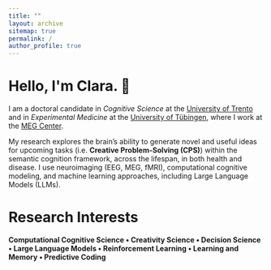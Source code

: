 ```yaml
---
title: ""
layout: archive
sitemap: true
permalink: /
author_profile: true
---
```


<!-- <img src="/assets/images/pi.png" width="400px" alt="Clara's World" align="right" padding="20px" /> -->
<!-- queste freccie servono per commentary, toglile se vuoi inserire una foto  -->

# Hello, I'm Clara. 👋

I am a doctoral candidate in *Cognitive Science* at the [University of Trento](https://www.unitn.it/drsc/en) and in *Experimental Medicine* at the [University of Tübingen](https://www.medizin.uni-tuebingen.de/en-de/medizinische-fakultaet/promotionen/phd-studiengang), where I work at the [MEG Center](https://www.medizin.uni-tuebingen.de/de/medizinische-fakultaet/forschung/core-facilities/meg-zentrum).
<br>     
          
My research explores the brain’s ability to generate novel and useful ideas for upcoming tasks (i.e. **Creative Problem-Solving (CPS)**) within the semantic cognition framework, across the lifespan, in both health and disease. I use neuroimaging (EEG, MEG, fMRI), computational cognitive modeling, and machine learning approaches, including Large Language Models (LLMs).

Research Interests
======

**Computational Cognitive Science • Creativity Science • Decision Science • Large Language Models • Reinforcement Learning • Learning and Memory • Predictive Coding**
